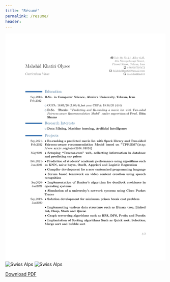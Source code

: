 ```yaml
---
title: "Résumé"
permalink: /resume/
header:
---
```

![Screenshot](/assets/CV-1.jpg)
![Swiss Alps](http://mahshidkhatiri.github.io/assets/CV-2.jpg)
![Swiss Alps](http://mahshidkhatiri.github.io/assets/CV-3.jpg)

[Download PDF](http://mahshidkhatiri.github.io/assets/CV.pdf)
